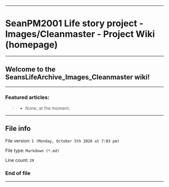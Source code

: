 
***

# SeanPM2001 Life story project - Images/Cleanmaster - Project Wiki (homepage)

***

## Welcome to the SeansLifeArchive_Images_Cleanmaster wiki!

***

### Featured articles:

> * None, at the moment.

***

## File info

File version: `1 (Monday, October 5th 2020 at 7:03 pm)`

File type: `Markdown (*.md)`

Line count: `29`

### End of file

***
